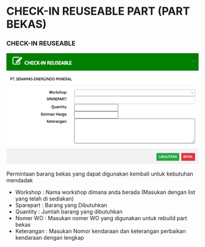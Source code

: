 # CHECK-IN REUSEABLE PART (PART BEKAS)

### CHECK-IN REUSEABLE

![](<../.gitbook/assets/check in reuseable.PNG>)

Permintaan barang bekas yang dapat digunakan kembali untuk kebutuhan mendadak

* Workshop : Nama workshop dimana anda berada (Masukan dengan list yang telah di sediakan)
* Sparepart : Barang yang Dibutuhkan
* Quantity : Jumlah barang yang dibutuhkan
* Nomer WO : Masukan nomer WO yang digunakan untuk rebuild part bekas
* Keterangan : Masukan Nomor kendaraan dan keterangan perbaikan kendaraan dengan lengkap
